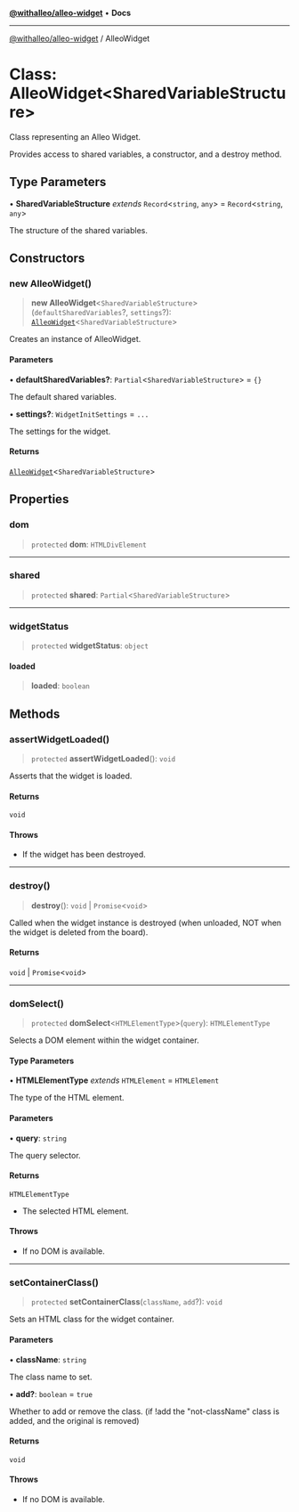 [**@withalleo/alleo-widget**](../README.md) • **Docs**

***

[@withalleo/alleo-widget](../globals.md) / AlleoWidget

# Class: AlleoWidget\<SharedVariableStructure\>

Class representing an Alleo Widget.

Provides access to shared variables, a constructor, and a destroy method.

## Type Parameters

• **SharedVariableStructure** *extends* `Record`\<`string`, `any`\> = `Record`\<`string`, `any`\>

The structure of the shared variables.

## Constructors

### new AlleoWidget()

> **new AlleoWidget**\<`SharedVariableStructure`\>(`defaultSharedVariables`?, `settings`?): [`AlleoWidget`](AlleoWidget.md)\<`SharedVariableStructure`\>

Creates an instance of AlleoWidget.

#### Parameters

• **defaultSharedVariables?**: `Partial`\<`SharedVariableStructure`\> = `{}`

The default shared variables.

• **settings?**: `WidgetInitSettings` = `...`

The settings for the widget.

#### Returns

[`AlleoWidget`](AlleoWidget.md)\<`SharedVariableStructure`\>

## Properties

### dom

> `protected` **dom**: `HTMLDivElement`

***

### shared

> `protected` **shared**: `Partial`\<`SharedVariableStructure`\>

***

### widgetStatus

> `protected` **widgetStatus**: `object`

#### loaded

> **loaded**: `boolean`

## Methods

### assertWidgetLoaded()

> `protected` **assertWidgetLoaded**(): `void`

Asserts that the widget is loaded.

#### Returns

`void`

#### Throws

- If the widget has been destroyed.

***

### destroy()

> **destroy**(): `void` \| `Promise`\<`void`\>

Called when the widget instance is destroyed (when unloaded, NOT when the widget is deleted from the board).

#### Returns

`void` \| `Promise`\<`void`\>

***

### domSelect()

> `protected` **domSelect**\<`HTMLElementType`\>(`query`): `HTMLElementType`

Selects a DOM element within the widget container.

#### Type Parameters

• **HTMLElementType** *extends* `HTMLElement` = `HTMLElement`

The type of the HTML element.

#### Parameters

• **query**: `string`

The query selector.

#### Returns

`HTMLElementType`

- The selected HTML element.

#### Throws

- If no DOM is available.

***

### setContainerClass()

> `protected` **setContainerClass**(`className`, `add`?): `void`

Sets an HTML class for the widget container.

#### Parameters

• **className**: `string`

The class name to set.

• **add?**: `boolean` = `true`

Whether to add or remove the class. (if !add the "not-className" class is added, and the original is removed)

#### Returns

`void`

#### Throws

- If no DOM is available.
